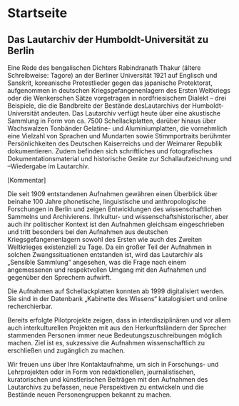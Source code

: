 # Startseite

## Das Lautarchiv der Humboldt-Universität zu Berlin

Eine Rede des bengalischen Dichters Rabindranath Thakur (ältere Schreibweise: Tagore) an der Berliner Universität 1921 auf Englisch und Sanskrit, koreanische Protestlieder gegen das japanische Protektorat, aufgenommen in deutschen Kriegsgefangenenlagern des Ersten Weltkriegs oder die Wenkerschen Sätze vorgetragen in nordfriesischem Dialekt – drei Beispiele, die die Bandbreite der Bestände desLautarchivs der Humboldt-Universität andeuten. 
Das Lautarchiv verfügt heute über eine akustische Sammlung in Form von ca. 7500 Schellackplatten, darüber hinaus über Wachswalzen Tonbänder Gelatine- und Aluminiumplatten, die vornehmlich eine Vielzahl von Sprachen und Mundarten sowie Stimmportraits berühmter Persönlichkeiten des Deutschen Kaiserreichs und der Weimarer Republik dokumentieren. Zudem befinden sich schriftliches und fotografisches Dokumentationsmaterial und historische Geräte zur Schallaufzeichnung und –Wiedergabe im Lautarchiv. 

[Kommentar]

Die seit 1909 entstandenen Aufnahmen gewähren einen Überblick über beinahe 100 Jahre phonetische, linguistische und anthropologische Forschungen in Berlin und zeigen Entwicklungen des wissenschaftlichen Sammelns und Archivierens. Ihrkultur- und wissenschaftshistorischer, aber auch ihr politischer Kontext ist den Aufnahmen gleichsam eingeschrieben und tritt besonders bei den Aufnahmen aus deutschen Kriegsgefangenenlagern sowohl des Ersten wie auch des Zweiten Weltkrieges existenziell zu Tage. Da ein großer Teil der Aufnahmen in solchen Zwangssituationen entstanden ist, wird das Lautarchiv als „Sensible Sammlung“ angesehen, was die Frage nach einem angemessenen und respektvollen Umgang mit den Aufnahmen und gegenüber den Sprechern aufwirft.

Die Aufnahmen auf Schellackplatten konnten ab 1999 digitalisiert werden. Sie sind in der Datenbank „Kabinette des Wissens“ katalogisiert und online recherchierbar. 

Bereits erfolgte Pilotprojekte zeigen, dass in interdisziplinären und vor allem auch interkulturellen Projekten mit aus den Herkunftsländern der Sprecher stammenden Personen immer neue Bedeutungszuschreibungen möglich machen. Ziel ist es, sukzessive die Aufnahmen wissenschaftlich zu erschließen und zugänglich zu machen.

Wir freuen uns über Ihre Kontaktaufnahme, um sich in Forschungs- und Lehrprojekten oder in Form von redaktionellen, journalistischen, kuratorischen und künstlerischen Beiträgen mit den Aufnahmen des Lautarchivs zu befassen, neue Perspektiven zu entwickeln und die Bestände neuen Personengruppen bekannt zu machen. 


